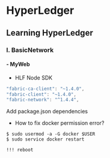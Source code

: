 # HyperLedger

## Learning HyperLedger

### I. BasicNetwork

#### - MyWeb
- HLF Node SDK
~~~javascript
"fabric-ca-client": "~1.4.0",
"fabric-client": "~1.4.0",
"fabric-network": "^1.4.4",
~~~
Add package.json dependencies

- How to fix docker permission error?
~~~
$ sudo usermod -a -G docker $USER 
$ sudo service docker restart

!!! reboot
~~~

